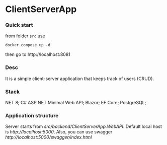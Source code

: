 # ClientServerApp  
### Quick start
from folder `src` use 

`docker compose up -d` 

then go to http://localhost:8081
### Desc
It is a simple  client-server  application  that  keeps  track of users (CRUD).
### Stack
NET 8; C# ASP NET Minimal Web API; Blazor; EF Core; PostgreSQL;
### Application structure
Server starts from _src/backend/ClientServerApp.WebAPI_. Default local host is _http://localhost:5000_. Also, you can use swagger _http://localhost:5000/swagger/index.html_
